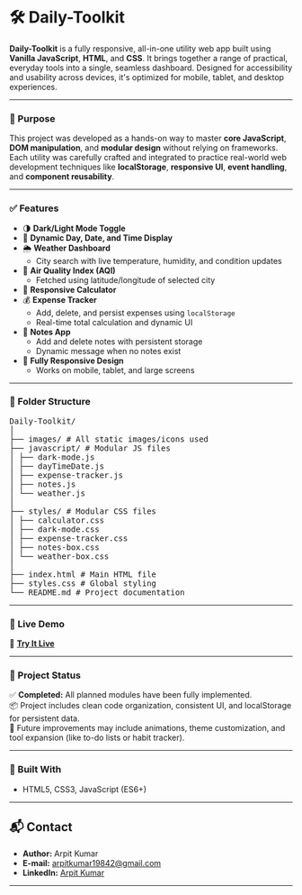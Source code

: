 # 🛠️ Daily-Toolkit

**Daily-Toolkit** is a fully responsive, all-in-one utility web app built using **Vanilla JavaScript**, **HTML**, and **CSS**. It brings together a range of practical, everyday tools into a single, seamless dashboard. Designed for accessibility and usability across devices, it's optimized for mobile, tablet, and desktop experiences.

---

### 🧠 Purpose

This project was developed as a hands-on way to master **core JavaScript**, **DOM manipulation**, and **modular design** without relying on frameworks. Each utility was carefully crafted and integrated to practice real-world web development techniques like **localStorage**, **responsive UI**, **event handling**, and **component reusability**.

---

### ✅ Features

- 🌗 **Dark/Light Mode Toggle**  
- 📅 **Dynamic Day, Date, and Time Display**
- 🌦️ **Weather Dashboard**  
  - City search with live temperature, humidity, and condition updates
- 💨 **Air Quality Index (AQI)**  
  - Fetched using latitude/longitude of selected city
- 🧮 **Responsive Calculator**  
- 💰 **Expense Tracker**  
  - Add, delete, and persist expenses using `localStorage`  
  - Real-time total calculation and dynamic UI
- 📝 **Notes App**  
  - Add and delete notes with persistent storage  
  - Dynamic message when no notes exist
- 📱 **Fully Responsive Design**  
  - Works on mobile, tablet, and large screens

---

### 📁 Folder Structure
<pre>
Daily-Toolkit/
│
├── images/ # All static images/icons used
├── javascript/ # Modular JS files
│ ├── dark-mode.js
│ ├── dayTimeDate.js
│ ├── expense-tracker.js
│ ├── notes.js
│ └── weather.js
│
├── styles/ # Modular CSS files
│ ├── calculator.css
│ ├── dark-mode.css
│ ├── expense-tracker.css
│ ├── notes-box.css
│ └── weather-box.css
│
├── index.html # Main HTML file
├── styles.css # Global styling
└── README.md # Project documentation
</pre>

---

### 🚀 Live Demo

🔗 [**Try It Live**](https://arpit-kumar-198.github.io/Daily-Toolkit/)

---

### 📌 Project Status

✅ **Completed:** All planned modules have been fully implemented.  
📦 Project includes clean code organization, consistent UI, and localStorage for persistent data.  
🎯 Future improvements may include animations, theme customization, and tool expansion (like to-do lists or habit tracker).

---

### 🙌 Built With

- HTML5, CSS3, JavaScript (ES6+)

---

## 📬 Contact

- **Author:** Arpit Kumar  
- **E-mail:** [arpitkumar19842@gmail.com](mailto:arpitkumar19842@gmail.com)  
- **LinkedIn:** [Arpit Kumar](https://www.linkedin.com/in/arpit-kumar-569361296/)

---


